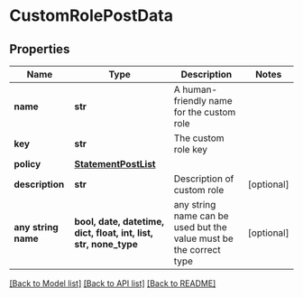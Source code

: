 # CustomRolePostData


## Properties
Name | Type | Description | Notes
------------ | ------------- | ------------- | -------------
**name** | **str** | A human-friendly name for the custom role | 
**key** | **str** | The custom role key | 
**policy** | [**StatementPostList**](StatementPostList.md) |  | 
**description** | **str** | Description of custom role | [optional] 
**any string name** | **bool, date, datetime, dict, float, int, list, str, none_type** | any string name can be used but the value must be the correct type | [optional]

[[Back to Model list]](../README.md#documentation-for-models) [[Back to API list]](../README.md#documentation-for-api-endpoints) [[Back to README]](../README.md)


